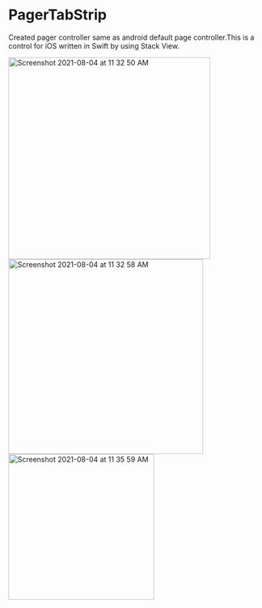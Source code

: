 # PagerTabStrip

 Created pager controller same as android default page controller.This is a control for iOS written in Swift by using Stack View.

<img width="399" alt="Screenshot 2021-08-04 at 11 32 50 AM" src="https://user-images.githubusercontent.com/16849127/128130594-3134f145-3518-4522-972d-777dad95b5e6.png">

<img width="385" alt="Screenshot 2021-08-04 at 11 32 58 AM" src="https://user-images.githubusercontent.com/16849127/128130603-e3497d87-9faa-4703-a80d-463427d912b7.png">

<img width="288" alt="Screenshot 2021-08-04 at 11 35 59 AM" src="https://user-images.githubusercontent.com/16849127/128130605-636a8be8-9176-455c-8c4e-63538c5d0ce6.png">
